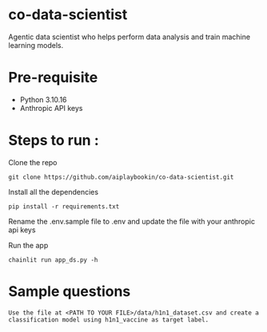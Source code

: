 # co-data-scientist

Agentic data scientist who helps perform data analysis and train machine learning models.

# Pre-requisite

- Python 3.10.16
- Anthropic API keys

# Steps to run :

Clone the repo

```
git clone https://github.com/aiplaybookin/co-data-scientist.git
```

Install all the dependencies

```
pip install -r requirements.txt
```

Rename the .env.sample file to .env and update the file with your anthropic api keys

Run the app

```
chainlit run app_ds.py -h
```

# Sample questions

```
Use the file at <PATH TO YOUR FILE>/data/h1n1_dataset.csv and create a classification model using h1n1_vaccine as target label.
```
